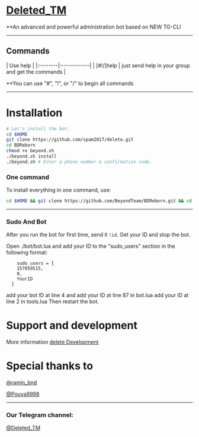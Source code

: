 # [Deleted_TM](https://telegram.me/Deleted_TM)

**An advanced and powerful administration bot based on NEW TG-CLI


* * *

## Commands

| Use help |
|:--------|:------------|
| [#!/]help | just send help in your group and get the commands |

**You can use "#", "!", or "/" to begin all commands

* * *

# Installation

```sh
# Let's install the bot.
cd $HOME
git clone https://github.com/spam2017/delete.git
cd BDReborn
chmod +x beyond.sh
./beyond.sh install
./beyond.sh # Enter a phone number & confirmation code.
```
### One command
To install everything in one command, use:
```sh
cd $HOME && git clone https://github.com/BeyondTeam/BDReborn.git && cd BDReborn && chmod +x beyond.sh && ./beyond.sh install && ./beyond.sh
```

* * *

### Sudo And Bot
After you run the bot for first time, send it `!id`. Get your ID and stop the bot.

Open ./bot/bot.lua and add your ID to the "sudo_users" section in the following format:
```
    sudo_users = {
    157059515,
    0,
    YourID
  }
```
add your bot ID at line 4 and add your ID at line 87 in bot.lua
add your ID at line 2 in tools.lua
Then restart the bot.

# Support and development

More information [delete Development](https://telegram.me/joinchat/DDMX5T8RuU16lUylUE5j_A)

# Special thanks to
[@ramin_bnd](https://t.me/ramin_bnd)

[@Pouya9998](https://Pouya9998)

* * *
### Our Telegram channel:

[@Deleted_TM](https://telegram.me/Deleted_TM)
